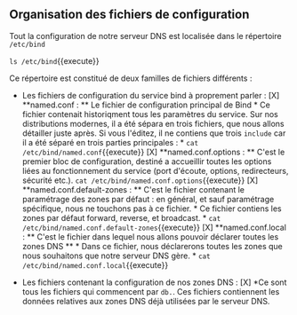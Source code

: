 ## Organisation des fichiers de configuration

Tout la configuration de notre serveur DNS est localisée dans le répertoire `/etc/bind`

`ls /etc/bind`{{execute}}

Ce répertoire est constitué de deux familles de fichiers différents : 
- Les fichiers de configuration du service bind à proprement parler :
  [X] **named.conf : ** Le fichier de configuration principal de Bind
      * Ce fichier contenait historiqment tous les paramètres du service. Sur nos distributions modernes, il a été sépara en trois fichiers, que nous allons détailler juste après. Si vous l'éditez, il ne contiens que trois `include` car il a été séparé en trois parties principales : *
      `cat /etc/bind/named.conf`{{execute}}
  [X] **named.conf.options : ** C'est le premier bloc de configuration, destiné a accueillir toutes les options liées au fonctionnement du service (port d'écoute, options, redirecteurs, sécurité etc.).
      `cat /etc/bind/named.conf.options`{{execute}}
  [X] **named.conf.default-zones : ** C'est le fichier contenant le paramétrage des zones par défaut : en général, et sauf paramétrage spécifique, nous ne touchons pas à ce fichier.
      * Ce fichier contiens les zones par défaut forward, reverse, et broadcast. *
      `cat /etc/bind/named.conf.default-zones`{{execute}}
  [X] **named.conf.local : ** C'est le fichier dans lequel nous allons pouvoir déclarer toutes les zones DNS **
      * Dans ce fichier, nous déclarerons toutes les zones que nous souhaitons que notre serveur DNS gère. *
      `cat /etc/bind/named.conf.local`{{execute}}

- Les fichiers contenant la configuration de nos zones DNS :
  [X] *Ce sont tous les fichiers qui commencent par `db.`. Ces fichiers contiennent les données relatives aux zones DNS déjà utilisées par le serveur DNS.



